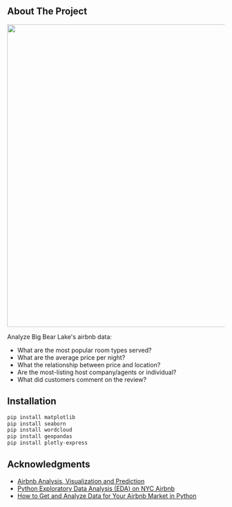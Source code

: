 <!-- ABOUT THE PROJECT -->
## About The Project

<img src="hhttps://www.bigbear.com/imager/s3_us-west-1_amazonaws_com/big-bear/images/Scenic-Snow/89xVzXp1_d7439eaa25498c77bfbbdcd092d7d67c.jpeg" width="700">


Analyze Big Bear Lake's airbnb data:

* What are the most popular room types served? 
* What are the average price per night?
* What the relationship between price and location?
* Are the most-listing host company/agents or individual?
* What did customers comment on the review?



<!-- GETTING STARTED -->

## Installation

  ```py
  pip install matplotlib
  pip install seaborn 
  pip install wordcloud 
  pip install geopandas
  pip install plotly-express
  ```


<!-- ACKNOWLEDGMENTS -->
## Acknowledgments

* [Airbnb Analysis, Visualization and Prediction](https://www.kaggle.com/code/chirag9073/airbnb-analysis-visualization-and-prediction)
* [Python Exploratory Data Analysis (EDA) on NYC Airbnb](https://medium.com/analytics-vidhya/python-exploratory-data-analysis-eda-on-nyc-airbnb-cbeabd622e30)
* [How to Get and Analyze Data for Your Airbnb Market in Python](https://levelup.gitconnected.com/how-to-get-and-analyze-data-for-your-airbnb-market-in-python-37ffeb0c2d16?gi=5c3400dc7593)
